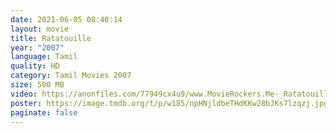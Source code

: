 ```yaml
---
date: 2021-06-05 08:40:14
layout: movie
title: Ratatouille
year: "2007"
language: Tamil
quality: HD
category: Tamil Movies 2007
size: 500 MB
video: https://anonfiles.com/77949cx4u9/www.MovieRockers.Me-_Ratatouille_2007_BluRay_480p_Single_Part_mp4
poster: https://image.tmdb.org/t/p/w185/npHNjldbeTHdKKw28bJKs7lzqzj.jpg
paginate: false
---
```

